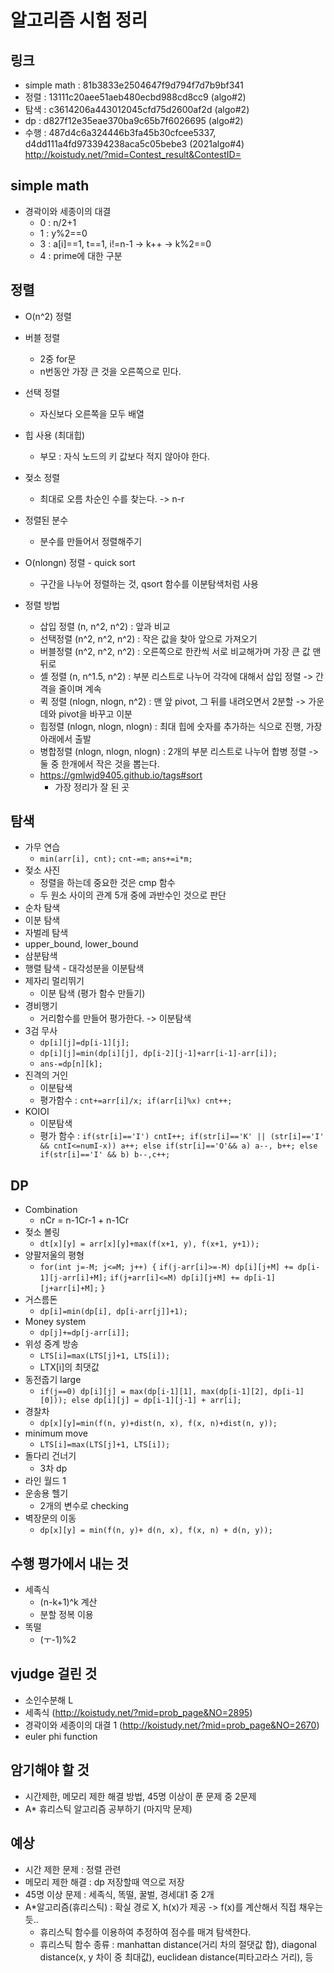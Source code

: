 # 알고리즘 시험 정리
## 링크
- simple math : 81b3833e2504647f9d794f7d7b9bf341
- 정렬 : 13111c20aee51aeb480ecbd988cd8cc9 (algo#2)
- 탐색 : c3614206a443012045cfd75d2600af2d (algo#2)
- dp : d827f12e35eae370ba9c65b7f6026695 (algo#2)
- 수행 : 487d4c6a324446b3fa45b30cfcee5337, d4dd111a4fd973394238aca5c05bebe3 (2021algo#4)
http://koistudy.net/?mid=Contest_result&ContestID=

## simple math
- 경곽이와 세종이의 대결
    - 0 : n/2+1
    - 1 : y%2==0
    - 3 : a[i]==1, t==1, i!=n-1 -> k++ -> k%2==0
    - 4 : prime에 대한 구분

## 정렬
- O(n^2) 정렬 
- 버블 정렬
    - 2중 for문
    - n번동안 가장 큰 것을 오른쪽으로 민다. 
- 선택 정렬 
    - 자신보다 오른쪽을 모두 배열
- 힙 사용 (최대힙)
    - 부모 : 자식 노드의 키 값보다 적지 않아야 한다. 
- 젖소 정렬
    - 최대로 오름 차순인 수를 찾는다. -> n-r 
- 정렬된 분수 
    - 분수를 만들어서 정렬해주기
- O(nlongn) 정렬 - quick sort
    - 구간을 나누어 정렬하는 것, qsort 함수를 이분탐색처럼 사용

- 정렬 방법
    - 삽입 정렬 (n, n^2, n^2) : 앞과 비교
    - 선택정렬 (n^2, n^2, n^2) : 작은 값을 찾아 앞으로 가져오기
    - 버블정렬 (n^2, n^2, n^2) : 오른쪽으로 한칸씩 서로 비교해가며 가장 큰 값 맨 뒤로
    - 셸 정렬 (n, n^1.5, n^2) : 부분 리스트로 나누어 각각에 대해서 삽입 정렬 -> 간격을 줄이며 계속
    - 퀵 정렬 (nlogn, nlogn, n^2) : 맨 앞 pivot, 그 뒤를 내려오면서 2분할 -> 가운데와 pivot을 바꾸고 이분
    - 힙정렬 (nlogn, nlogn, nlogn) : 최대 힙에 숫자를 추가하는 식으로 진행, 가장 아래에서 출발
    - 병합정렬 (nlogn, nlogn, nlogn) : 2개의 부분 리스트로 나누어 합병 정렬 -> 둘 중 한개에서 작은 것을 뽑는다.
    - https://gmlwjd9405.github.io/tags#sort
        - 가장 정리가 잘 된 곳

## 탐색
- 가무 연습
    - `min(arr[i], cnt);` `cnt-=m;` `ans+=i*m;`
- 젖소 사진
    - 정렬을 하는데 중요한 것은 cmp 함수
    - 두 원소 사이의 관계 5개 중에 과반수인 것으로 판단
- 순차 탐색
- 이분 탐색
- 자벌레 탐색
- upper_bound, lower_bound
- 삼분탐색
- 행렬 탐색 - 대각성분을 이분탐색
- 제자리 멀리뛰기
    - 이분 탐색 (평가 함수 만들기)
- 경비행기 
    - 거리함수를 만들어 평가한다. -> 이분탐색
- 3검 무사
    - `dp[i][j]=dp[i-1][j];`
    - `dp[i][j]=min(dp[i][j], dp[i-2][j-1]+arr[i-1]-arr[i]);`
    - `ans-=dp[n][k];`
- 진격의 거인
    - 이분탐색
    - 평가함수 : `cnt+=arr[i]/x; if(arr[i]%x) cnt++;`
- KOIOI
    - 이분탐색
    - 평가 함수 : `if(str[i]=='I') cntI++; if(str[i]=='K' || (str[i]=='I' && cntI<=numI-x)) a++; else if(str[i]=='O'&& a) a--, b++; else if(str[i]=='I' && b) b--,c++;`

## DP
- Combination 
    - nCr = n-1Cr-1 + n-1Cr
- 젖소 볼링
    -  `dt[x][y] = arr[x][y]+max(f(x+1, y), f(x+1, y+1));`
- 양팔저울의 평형
    - `for(int j=-M; j<=M; j++) {`
            `if(j-arr[i]>=-M) dp[i][j+M] += dp[i-1][j-arr[i]+M];`
            `if(j+arr[i]<=M) dp[i][j+M] += dp[i-1][j+arr[i]+M];`
       `} `
- 거스름돈
    - `dp[i]=min(dp[i], dp[i-arr[j]]+1);`
- Money system
    - `dp[j]+=dp[j-arr[i]];`
- 위성 중계 방송
    - `LTS[i]=max(LTS[j]+1, LTS[i]);`
    - LTX[i]의 최댓값
- 동전줍기 large 
    - `if(j==0) dp[i][j] = max(dp[i-1][1], max(dp[i-1][2], dp[i-1][0])); else dp[i][j] = dp[i-1][j-1] + arr[i];`
- 경찰차
    - `dp[x][y]=min(f(n, y)+dist(n, x), f(x, n)+dist(n, y));`
- minimum move
    - `LTS[i]=max(LTS[j]+1, LTS[i]);`
- 돌다리 건너기
    - 3차 dp 
- 라인 월드 1
- 운송용 헬기
    - 2개의 변수로 checking
- 벽장문의 이동
    - `dp[x][y] = min(f(n, y)+ d(n, x), f(x, n) + d(n, y));`
## 수행 평가에서 내는 것
- 세족식
    - (n-k+1)^k 계산
    - 분할 정복 이용
- 똑떨
    - (ㅜ-1)%2

## vjudge 걸린 것
- 소인수분해 L
- 세족식 (http://koistudy.net/?mid=prob_page&NO=2895)
- 경곽이와 세종이의 대결 1 (http://koistudy.net/?mid=prob_page&NO=2670)
- euler phi function

## 암기해야 할 것
- 시간제한, 메모리 제한 해결 방법, 45명 이상이 푼 문제 중 2문제
- A* 휴리스틱 알고리즘 공부하기 (마지막 문제)

## 예상
- 시간 제한 문제 : 정렬 관련
- 메모리 제한 해결 : dp 저장할때 역으로 저장
- 45명 이상 문제 : 세족식, 똑떨, 꿀벌, 경세대1 중 2개
- A*알고리즘(휴리스틱) : 확실 경로 X, h(x)가 제공 -> f(x)를 계산해서 직접 채우는 듯.. 
    - 휴리스틱 함수를 이용하여 추정하여 점수를 매겨 탐색한다. 
    - 휴리스틱 함수 종류 : manhattan distance(거리 차의 절댓값 합), diagonal distance(x, y 차이 중 최대값), euclidean distance(피타고라스 거리), 등